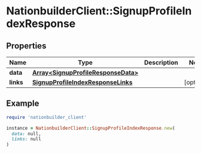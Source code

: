 # NationbuilderClient::SignupProfileIndexResponse

## Properties

| Name | Type | Description | Notes |
| ---- | ---- | ----------- | ----- |
| **data** | [**Array&lt;SignupProfileResponseData&gt;**](SignupProfileResponseData.md) |  |  |
| **links** | [**SignupProfileIndexResponseLinks**](SignupProfileIndexResponseLinks.md) |  | [optional] |

## Example

```ruby
require 'nationbuilder_client'

instance = NationbuilderClient::SignupProfileIndexResponse.new(
  data: null,
  links: null
)
```

